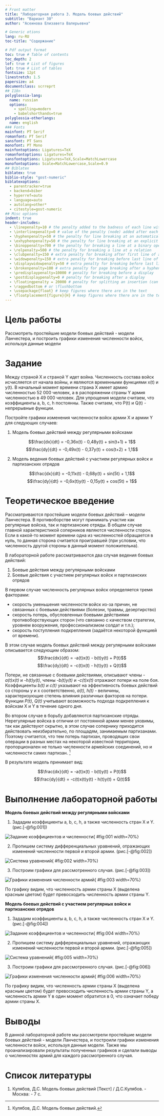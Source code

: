 ```yaml
---
# Front matter
title: "Лабораторная работа 3. Модель боевых действий"
subtitle: "Вариант 30"
author: "Асеинова Елизавета Валерьевна"

# Generic otions
lang: ru-RU
toc-title: "Содержание"

# Pdf output format
toc: true # Table of contents
toc_depth: 2
lof: true # List of figures
lot: true # List of tables
fontsize: 12pt
linestretch: 1.5
papersize: a4
documentclass: scrreprt
## I18n
polyglossia-lang:
  name: russian
  options:
	- spelling=modern
	- babelshorthands=true
polyglossia-otherlangs:
  name: english
### Fonts
mainfont: PT Serif
romanfont: PT Serif
sansfont: PT Sans
monofont: PT Mono
mainfontoptions: Ligatures=TeX
romanfontoptions: Ligatures=TeX
sansfontoptions: Ligatures=TeX,Scale=MatchLowercase
monofontoptions: Scale=MatchLowercase,Scale=0.9
## Biblatex
biblatex: true
biblio-style: "gost-numeric"
biblatexoptions:
  - parentracker=true
  - backend=biber
  - hyperref=auto
  - language=auto
  - autolang=other*
  - citestyle=gost-numeric
## Misc options
indent: true
header-includes:
  - \linepenalty=10 # the penalty added to the badness of each line within a paragraph (no associated penalty node) Increasing the value makes tex try to have fewer lines in the paragraph.
  - \interlinepenalty=0 # value of the penalty (node) added after each line of a paragraph.
  - \hyphenpenalty=50 # the penalty for line breaking at an automatically inserted hyphen
  - \exhyphenpenalty=50 # the penalty for line breaking at an explicit hyphen
  - \binoppenalty=700 # the penalty for breaking a line at a binary operator
  - \relpenalty=500 # the penalty for breaking a line at a relation
  - \clubpenalty=150 # extra penalty for breaking after first line of a paragraph
  - \widowpenalty=150 # extra penalty for breaking before last line of a paragraph
  - \displaywidowpenalty=50 # extra penalty for breaking before last line before a display math
  - \brokenpenalty=100 # extra penalty for page breaking after a hyphenated line
  - \predisplaypenalty=10000 # penalty for breaking before a display
  - \postdisplaypenalty=0 # penalty for breaking after a display
  - \floatingpenalty = 20000 # penalty for splitting an insertion (can only be split footnote in standard LaTeX)
  - \raggedbottom # or \flushbottom
  - \usepackage{float} # keep figures where there are in the text
  - \floatplacement{figure}{H} # keep figures where there are in the text
---
```


# Цель работы

Рассмотреть простейшие модели боевых действий - модели Ланчестера, и построить графики изменения численности войск, используя данные модели

# Задание

Между страной Х и страной Y идет война. Численность состава войск исчисляется от начала войны, и являются временными функциями
x(t) и y(t). В начальный момент времени страна Х имеет армию численностью 52 000 человек, а в распоряжении страны Y армия численностью в 49 000 человек. Для упрощения модели считаем, что коэффициенты a, b, c, h постоянны. Также считаем, что P(t) и Q(t) - непрерывные функции.

Постройте графики изменения численности войск армии Х и армии Y для следующих случаев:
1. Модель боевых действий между регулярными войсками

$$\frac{dx}{dt} = -0,36x(t) - 0,48y(t) + sin(t+1) + 1$$
$$\frac{dy}{dt} = -0,49x(t) - 0,37y(t) + cos(t+2) + 1,1$$

2. Модель ведения боевых действий с участием регулярных войск и партизанских отрядов 

$$\frac{dx}{dt} = -0,11x(t) - 0,68y(t) + sin(5t) + 1,1$$
$$\frac{dy}{dt} = -0,6x(t)y(t) - 0,15y(t) + cos(5t) + 1$$

# Теоретическое введение

Рассматриваются простейшие модели боевых действий – модели
Ланчестера. В противоборстве могут принимать участие как регулярные войска,
так и партизанские отряды. В общем случае главной характеристикой соперников
являются численности сторон. Если в какой-то момент времени одна из
численностей обращается в нуль, то данная сторона считается проигравшей (при
условии, что численность другой стороны в данный момент положительна).

В лабораторной работе рассматриваются два случая ведения боевых действий:
1. Боевые действия между регулярными войсками
2. Боевые действия с участием регулярных войск и партизанских
отрядов 

В первом случае численность регулярных войск определяется тремя
факторами:
- скорость уменьшения численности войск из-за причин, не связанных с боевыми действиями (болезни, травмы, дезертирство)
- скорость потерь, обусловленных боевыми действиями
противоборствующих сторон (что связанно с качеством стратегии,
уровнем вооружения, профессионализмом солдат и т.п.);
- скорость поступления подкрепления (задаётся некоторой функцией от времени).

В этом случае модель боевых действий между регулярными войсками описывается следующим образом:
$$\frac{dx}{dt} = -a(t)x(t) - b(t)y(t) + P(t)$$
$$\frac{dy}{dt} = -c(t)x(t) - h(t)y(t) + Q(t)$$

Потери, не связанные с боевыми действиями, описывают члены *-a(t)x(t)* и *-h(t)y(t)*, члены *-b(t)y(t)* и *-c(t)x(t)* отражают потери на поле боя.
Коэффициенты *b(t) и c(t)* указывают на эффективность боевых действий со стороны у и х соответственно,
*a(t), h(t)* - величины, характеризующие степень
влияния различных факторов на потери. Функции *P(t), Q(t)* учитывают возможность подхода подкрепления к войскам Х и Y в течение одного дня.

Во втором случае в борьбу добавляются партизанские отряды. Нерегулярные войска в отличии от постоянной армии менее уязвимы, так как действуют скрытно, в этом случае сопернику приходится действовать неизбирательно, по площадям,
занимаемым партизанами. Поэтому считается, что тем потерь партизан, проводящих свои операции в разных местах на некоторой известной территории, пропорционален не только численности армейских соединений, но и численности
самих партизан. [^1]

В результате модель принимает вид:

$$\frac{dx}{dt} = -a(t)x(t) - b(t)y(t) + P(t)$$
$$\frac{dy}{dt} = -c(t)x(t)y(t) - h(t)y(t) + Q(t)$$

# Выполнение лабораторной работы

**Модель боевых действий между регулярными войсками**

1. Зададим коэффициенты a, b, c, h, а также численность стран X и Y.(риc.[-@fig:001])

![Задание коэффициентов и численности](lab3_pics/1.png){ #fig:001 width=70%} 

2. Пропишем систему дифференциальных уравнений, отражающих изменений численности первой и второй армии. (риc.[-@fig:002])

![Система уравнений](lab3_pics/2.png){ #fig:002 width=70%} 

3. Построим графики для рассмотренного случая. (риc.[-@fig:003])

![Графики изменения численности армий](lab3_pics/3.png){ #fig:003 width=70%} 

По графику видим, что численность армии страны X (выделена красным цветом) будет превосходить численность армии страны Y.

**Модель боевых действий с участием регулярных войск и партизанских отрядов**

1. Зададим коэффициенты a, b, c, h, а также численность стран X и Y.(риc.[-@fig:004])

![Задание коэффициентов и численности](lab3_pics/4.png){ #fig:004 width=70%} 

2. Пропишем систему дифференциальных уравнений, отражающих изменений численности первой и второй армии. (риc.[-@fig:005])

![Система уравнений](lab3_pics/5.png){ #fig:005 width=70%} 

3. Построим графики для рассмотренного случая. (риc.[-@fig:006])

![Графики изменения численности армий](lab3_pics/6.png){ #fig:006 width=70%} 

По графику видим, что численность армии страны X (выделена красным цветом) будет превосходить численность армии страны Y, а численность армии Y в один момент обратится в 0, что означает победу армии страны X.

# Выводы 

В данной лабораторной работе мы рассмотрели простейшие модели боевых действий - модели Ланчестера, и построили графики изменения численности войск, используя данные модели. Также мы проанализировали результаты полученных графиков и сделали выводы о численностях армий для каждого рассмотренного случая.

# Список литературы

1. Кулябов, Д.С. Модель боевых действий [Текст] / Д.С.Кулябов. - Москва: - 7 с.

[^1]: Кулябов, Д.С. Модель боевых действий.